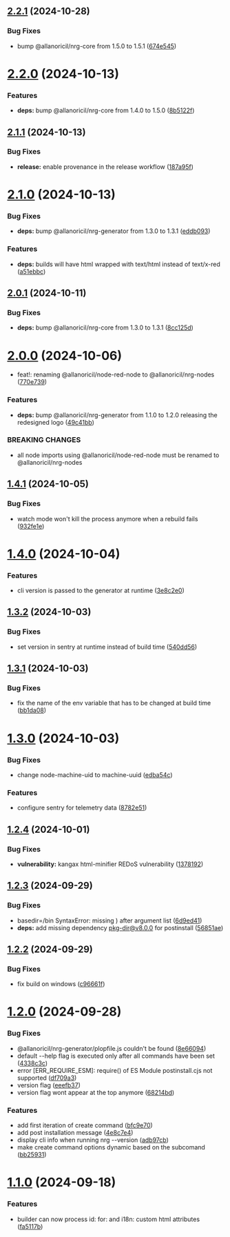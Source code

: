 ## [2.2.1](https://github.com/AllanOricil/nrg-cli/compare/v2.2.0...v2.2.1) (2024-10-28)


### Bug Fixes

* bump @allanoricil/nrg-core from 1.5.0 to 1.5.1 ([674e545](https://github.com/AllanOricil/nrg-cli/commit/674e5459dfde6a05a77798eabc94470b50aaa305))

# [2.2.0](https://github.com/AllanOricil/nrg-cli/compare/v2.1.1...v2.2.0) (2024-10-13)


### Features

* **deps:** bump @allanoricil/nrg-core from 1.4.0 to 1.5.0 ([8b5122f](https://github.com/AllanOricil/nrg-cli/commit/8b5122f58a98787db110055804fae5c783ec78ee))

## [2.1.1](https://github.com/AllanOricil/nrg-cli/compare/v2.1.0...v2.1.1) (2024-10-13)


### Bug Fixes

* **release:** enable provenance in the release workflow ([187a95f](https://github.com/AllanOricil/nrg-cli/commit/187a95f739ba714b7f136dcdc6b1a780cdeb2b04))

# [2.1.0](https://github.com/AllanOricil/nrg-cli/compare/v2.0.1...v2.1.0) (2024-10-13)


### Bug Fixes

* **deps:** bump @allanoricil/nrg-generator from 1.3.0 to 1.3.1 ([eddb093](https://github.com/AllanOricil/nrg-cli/commit/eddb0936d4ba46e8eb1f614674bf43483590ca0c))


### Features

* **deps:** builds will have html wrapped with text/html instead of text/x-red ([a51ebbc](https://github.com/AllanOricil/nrg-cli/commit/a51ebbca0c5d03ef08045ec3d4653edc609d3075))

## [2.0.1](https://github.com/AllanOricil/nrg-cli/compare/v2.0.0...v2.0.1) (2024-10-11)


### Bug Fixes

* **deps:** bump @allanoricil/nrg-core from 1.3.0 to 1.3.1 ([8cc125d](https://github.com/AllanOricil/nrg-cli/commit/8cc125d9dccb826ddd37bbccadcc8489eda60b64))

# [2.0.0](https://github.com/AllanOricil/nrg-cli/compare/v1.4.1...v2.0.0) (2024-10-06)


* feat!: renaming @allanoricil/node-red-node to @allanoricil/nrg-nodes ([770e739](https://github.com/AllanOricil/nrg-cli/commit/770e739f5ba433e49f13a5ca8fbb2e81daa71dc5))


### Features

* **deps:** bump @allanoricil/nrg-generator from 1.1.0 to 1.2.0 releasing the redesigned logo ([49c41bb](https://github.com/AllanOricil/nrg-cli/commit/49c41bbc8c61d5a726ac09d68bbad56fa5ae2697))


### BREAKING CHANGES

* all node imports using @allanoricil/node-red-node must be renamed
to @allanoricil/nrg-nodes

## [1.4.1](https://github.com/AllanOricil/nrg-cli/compare/v1.4.0...v1.4.1) (2024-10-05)


### Bug Fixes

* watch mode won't kill the process anymore when a rebuild fails ([932fe1e](https://github.com/AllanOricil/nrg-cli/commit/932fe1e644bee82aa634b9fb4a85e495c0eb8c69))

# [1.4.0](https://github.com/AllanOricil/nrg-cli/compare/v1.3.2...v1.4.0) (2024-10-04)


### Features

* cli version is passed to the generator at runtime ([3e8c2e0](https://github.com/AllanOricil/nrg-cli/commit/3e8c2e000669fe83cf31d4688f2423294708f4ff))

## [1.3.2](https://github.com/AllanOricil/nrg-cli/compare/v1.3.1...v1.3.2) (2024-10-03)


### Bug Fixes

* set version in sentry at runtime instead of build time ([540dd56](https://github.com/AllanOricil/nrg-cli/commit/540dd565851690f86db1e093500928f71a8b4787))

## [1.3.1](https://github.com/AllanOricil/nrg-cli/compare/v1.3.0...v1.3.1) (2024-10-03)


### Bug Fixes

* fix the name of the env variable that has to be changed at build time ([bb1da08](https://github.com/AllanOricil/nrg-cli/commit/bb1da080809da8f3b346dfffb2205d924608b1a4))

# [1.3.0](https://github.com/AllanOricil/nrg-cli/compare/v1.2.4...v1.3.0) (2024-10-03)


### Bug Fixes

* change node-machine-uid to machine-uuid ([edba54c](https://github.com/AllanOricil/nrg-cli/commit/edba54c88a91cc0198afb835fee2d69634559224))


### Features

* configure sentry for telemetry data ([8782e51](https://github.com/AllanOricil/nrg-cli/commit/8782e51f3bf10992f4cfe8c212ca835ac77c06c3))

## [1.2.4](https://github.com/AllanOricil/nrg-cli/compare/v1.2.3...v1.2.4) (2024-10-01)


### Bug Fixes

* **vulnerability:** kangax html-minifier REDoS vulnerability ([1378192](https://github.com/AllanOricil/nrg-cli/commit/13781925b63afc1f7c6362dce5bb33859d7dccf1))

## [1.2.3](https://github.com/AllanOricil/nrg-cli/compare/v1.2.2...v1.2.3) (2024-09-29)


### Bug Fixes

* basedir=/bin SyntaxError: missing ) after argument list ([6d9ed41](https://github.com/AllanOricil/nrg-cli/commit/6d9ed414bf4737952893bae1df90bda008e7c7ba))
* **deps:** add missing dependency pkg-dir@v8.0.0 for postinstall ([56851ae](https://github.com/AllanOricil/nrg-cli/commit/56851aeff05701c93bea7e3b9647281d45d6cdc0))

## [1.2.2](https://github.com/AllanOricil/nrg-cli/compare/v1.2.1...v1.2.2) (2024-09-29)


### Bug Fixes

* fix build on windows ([c96661f](https://github.com/AllanOricil/nrg-cli/commit/c96661f899af399e9b27b86684011a3c8c535634))

# [1.2.0](https://github.com/AllanOricil/nrg-cli/compare/v1.1.0...v1.2.0) (2024-09-28)


### Bug Fixes

* @allanoricil/nrg-generator/plopfile.js couldn't be found ([8e66094](https://github.com/AllanOricil/nrg-cli/commit/8e6609413f8691a42390e715b0b19d999d884a03))
* default --help flag is executed only after all commands have been set ([4338c3c](https://github.com/AllanOricil/nrg-cli/commit/4338c3ca6ee1b83543b0a1c27de2f64440ba32a7))
* error [ERR_REQUIRE_ESM]: require() of ES Module postinstall.cjs not supported ([df709a3](https://github.com/AllanOricil/nrg-cli/commit/df709a3d77ce266545c8b8727f049e034b265059))
* version flag ([eeefb37](https://github.com/AllanOricil/nrg-cli/commit/eeefb378f5557bab9f8450b296a97d9d63670354))
* version flag wont appear at the top anymore ([68214bd](https://github.com/AllanOricil/nrg-cli/commit/68214bd8373a5bc6abd1d022c34219da62c903af))


### Features

* add first iteration of create command ([bfc9e70](https://github.com/AllanOricil/nrg-cli/commit/bfc9e70cbbcb58e89804aecffe7b377841de7701))
* add post installation message ([4e8c7e4](https://github.com/AllanOricil/nrg-cli/commit/4e8c7e46a7bc0cbbe90bc5200fd45c49b5beddd5))
* display cli info when running nrg --version ([adb97cb](https://github.com/AllanOricil/nrg-cli/commit/adb97cb284ae53f76646fcc8c1c50e523a74b3ac))
* make create command options dynamic based on the subcomand ([bb25931](https://github.com/AllanOricil/nrg-cli/commit/bb259314af793b580191f365df91d402a46e2fe4))

# [1.1.0](https://github.com/AllanOricil/nrg-cli/compare/v1.0.1...v1.1.0) (2024-09-18)


### Features

* builder can now process id: for: and i18n: custom html attributes ([fa5117b](https://github.com/AllanOricil/nrg-cli/commit/fa5117b8d4f9f9d02c88c1919f47ab328c43417a))
